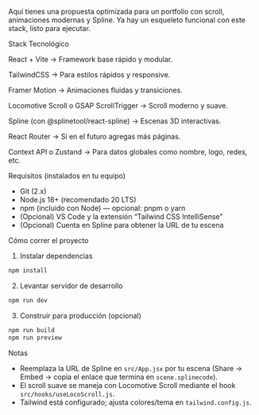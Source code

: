 

Aquí tienes una propuesta optimizada para un portfolio con scroll, animaciones modernas y Spline. Ya hay un esqueleto funcional con este stack, listo para ejecutar.

Stack Tecnológico

React + Vite → Framework base rápido y modular.

TailwindCSS → Para estilos rápidos y responsive.

Framer Motion → Animaciones fluidas y transiciones.

Locomotive Scroll o GSAP ScrollTrigger → Scroll moderno y suave.

Spline (con @splinetool/react-spline) → Escenas 3D interactivas.

React Router → Si en el futuro agregas más páginas.

Context API o Zustand → Para datos globales como nombre, logo, redes, etc.

Requisitos (instalados en tu equipo)

- Git (2.x)
- Node.js 18+ (recomendado 20 LTS)
- npm (incluido con Node) — opcional: pnpm o yarn
- (Opcional) VS Code y la extensión “Tailwind CSS IntelliSense”
- (Opcional) Cuenta en Spline para obtener la URL de tu escena

Cómo correr el proyecto

1) Instalar dependencias

```powershell
npm install
```

2) Levantar servidor de desarrollo

```powershell
npm run dev
```

3) Construir para producción (opcional)

```powershell
npm run build
npm run preview
```

Notas

- Reemplaza la URL de Spline en `src/App.jsx` por tu escena (Share → Embed → copia el enlace que termina en `scene.splinecode`).
- El scroll suave se maneja con Locomotive Scroll mediante el hook `src/hooks/useLocoScroll.js`.
- Tailwind está configurado; ajusta colores/tema en `tailwind.config.js`.
